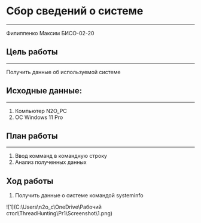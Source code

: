 # Сбор сведений о системе
---
Филиппенко Максим БИСО-02-20

## Цель работы 
---
Получить данные об используемой системе

## Исходные данные:
---
1. Компьютер N2O_PC
2. ОС Windows 11 Pro

## План работы
---
1. Ввод комманд в командную строку
2. Анализ полученных данных

## Ход работы

1. Получить данные о системе командой systeminfo

![1](C:\Users\n2o_c\OneDrive\Рабочий стол\ThreadHunting\Pr1\Screenshot\1.png)